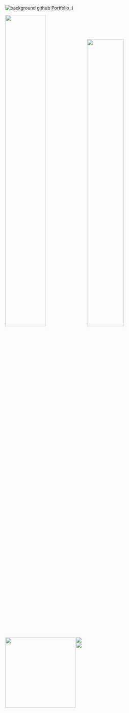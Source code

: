 ![background github](https://user-images.githubusercontent.com/85640501/132242925-28f5e740-2315-4a92-be0f-bbca1b671c70.gif)
[Portfolio ;)](https://www.fabriziotorrico.me/)

<div>
  <img width="50%" src="https://github-readme-stats.vercel.app/api?username=Torr1co&show_icons=true&theme=dark&include_all_commits=true&count_private=true"/>
  
  <img width="48%" src="https://github-readme-stats.vercel.app/api/top-langs/?username=Torr1co&layout=compact&langs_count=7&theme=dark"/>
</div>


  <img align='left' height="220em" src="https://media.giphy.com/media/SvGFA2WF9IP0WjmzvE/giphy.gif" />
  <a href="https://www.instagram.com/fabriziotorrico/" target="_blank"><img src="https://img.shields.io/badge/-Instagram-%23E4405F?style=for-the-badge&logo=instagram&logoColor=white" target="_blank"></a>
  <br/>
   <a href="https://www.linkedin.com/in/fabrizio-torrico-3b100b214/" target="_blank"><img src="https://img.shields.io/badge/-LinkedIn-%230077B5?style=for-the-badge&logo=linkedin&logoColor=white" target="_blank"></a> 


